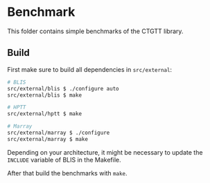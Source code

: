 # Benchmark

This folder contains simple benchmarks of the CTGTT library.

## Build 

First make sure to build all dependencies in `src/external`:

```bash 
# BLIS
src/external/blis $ ./configure auto
src/external/blis $ make

# HPTT
src/external/hptt $ make

# Marray
src/external/marray $ ./configure
src/external/marray $ make
```

Depending on your architecture, it might be necessary to update the `INCLUDE` variable of BLIS in the Makefile.

After that build the benchmarks with `make`.

